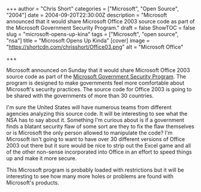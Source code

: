 +++
author = "Chris Short"
categories = ["Microsoft", "Open Source", "2004"]
date = 2004-09-20T22:30:00Z
description = "Microsoft announced that it would share Microsoft Office 2003 source code as part of the Microsoft Government Security Program."
draft = false
ShowTOC = false
slug = "microsoft-opens-up-kina"
tags = ["Microsoft", "open source", "nsa"]
title = "Microsoft Opens Up Kinda"
[cover]
image = "https://shortcdn.com/chrisshort/Office03.png"
alt = "Microsoft Office"

+++

Microsoft announced on Sunday that it would share Microsoft Office 2003 source code as part of the [Microsoft Government Security Program](https://news.microsoft.com/2003/01/14/microsoft-announces-government-security-program/). The program is designed to make governments feel more comfortable about Microsoft's security practices. The source code for Office 2003 is going to be shared with the governments of more than 30 countries.


I'm sure the United States will have numerous teams from different agencies analyzing this source code. It will be interesting to see what the NSA has to say about it. Something I'm curious about is if a government finds a blatant security flaw of some sort are they to fix the flaw themselves or is Microsoft the only person allowed to manipulate the code? I'm Microsoft isn't going to want to have over 30 different versions of Office 2003 out there but it sure would be nice to strip out the Excel game and all of the other non-sense incorporated into Office in an effort to speed things up and make it more secure.

This Microsoft program is probably loaded with restrictions but it will be interesting to see how many more holes or problems are found with Microsoft's products.
